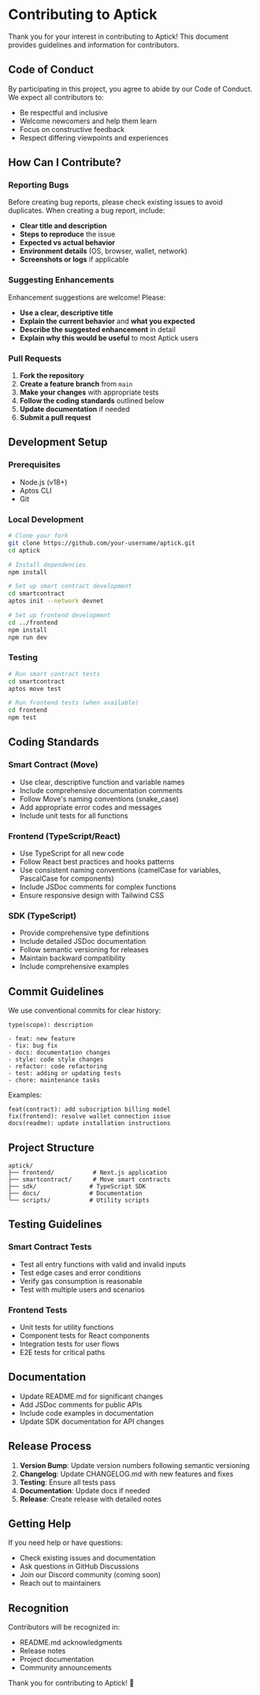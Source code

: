 # Contributing to Aptick

Thank you for your interest in contributing to Aptick! This document provides guidelines and information for contributors.

## Code of Conduct

By participating in this project, you agree to abide by our Code of Conduct. We expect all contributors to:

- Be respectful and inclusive
- Welcome newcomers and help them learn
- Focus on constructive feedback
- Respect differing viewpoints and experiences

## How Can I Contribute?

### Reporting Bugs

Before creating bug reports, please check existing issues to avoid duplicates. When creating a bug report, include:

- **Clear title and description**
- **Steps to reproduce** the issue
- **Expected vs actual behavior**
- **Environment details** (OS, browser, wallet, network)
- **Screenshots or logs** if applicable

### Suggesting Enhancements

Enhancement suggestions are welcome! Please:

- **Use a clear, descriptive title**
- **Explain the current behavior** and **what you expected**
- **Describe the suggested enhancement** in detail
- **Explain why this would be useful** to most Aptick users

### Pull Requests

1. **Fork the repository**
2. **Create a feature branch** from `main`
3. **Make your changes** with appropriate tests
4. **Follow the coding standards** outlined below
5. **Update documentation** if needed
6. **Submit a pull request**

## Development Setup

### Prerequisites

- Node.js (v18+)
- Aptos CLI
- Git

### Local Development

```bash
# Clone your fork
git clone https://github.com/your-username/aptick.git
cd aptick

# Install dependencies
npm install

# Set up smart contract development
cd smartcontract
aptos init --network devnet

# Set up frontend development
cd ../frontend
npm install
npm run dev
```

### Testing

```bash
# Run smart contract tests
cd smartcontract
aptos move test

# Run frontend tests (when available)
cd frontend
npm test
```

## Coding Standards

### Smart Contract (Move)

- Use clear, descriptive function and variable names
- Include comprehensive documentation comments
- Follow Move's naming conventions (snake_case)
- Add appropriate error codes and messages
- Include unit tests for all functions

### Frontend (TypeScript/React)

- Use TypeScript for all new code
- Follow React best practices and hooks patterns
- Use consistent naming conventions (camelCase for variables, PascalCase for components)
- Include JSDoc comments for complex functions
- Ensure responsive design with Tailwind CSS

### SDK (TypeScript)

- Provide comprehensive type definitions
- Include detailed JSDoc documentation
- Follow semantic versioning for releases
- Maintain backward compatibility
- Include comprehensive examples

## Commit Guidelines

We use conventional commits for clear history:

```
type(scope): description

- feat: new feature
- fix: bug fix
- docs: documentation changes
- style: code style changes
- refactor: code refactoring
- test: adding or updating tests
- chore: maintenance tasks
```

Examples:
```
feat(contract): add subscription billing model
fix(frontend): resolve wallet connection issue
docs(readme): update installation instructions
```

## Project Structure

```
aptick/
├── frontend/           # Next.js application
├── smartcontract/      # Move smart contracts
├── sdk/               # TypeScript SDK
├── docs/              # Documentation
└── scripts/           # Utility scripts
```

## Testing Guidelines

### Smart Contract Tests

- Test all entry functions with valid and invalid inputs
- Test edge cases and error conditions
- Verify gas consumption is reasonable
- Test with multiple users and scenarios

### Frontend Tests

- Unit tests for utility functions
- Component tests for React components
- Integration tests for user flows
- E2E tests for critical paths

## Documentation

- Update README.md for significant changes
- Add JSDoc comments for public APIs
- Include code examples in documentation
- Update SDK documentation for API changes

## Release Process

1. **Version Bump**: Update version numbers following semantic versioning
2. **Changelog**: Update CHANGELOG.md with new features and fixes
3. **Testing**: Ensure all tests pass
4. **Documentation**: Update docs if needed
5. **Release**: Create release with detailed notes

## Getting Help

If you need help or have questions:

- Check existing issues and documentation
- Ask questions in GitHub Discussions
- Join our Discord community (coming soon)
- Reach out to maintainers

## Recognition

Contributors will be recognized in:

- README.md acknowledgments
- Release notes
- Project documentation
- Community announcements

Thank you for contributing to Aptick! 🚀